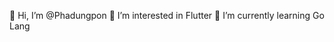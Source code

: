 👋 Hi, I’m @Phadungpon
👀 I’m interested in Flutter
🌱 I’m currently learning Go Lang

<!---
Phadungpon/Phadungpon is a ✨ special ✨ repository because its `README.md` (this file) appears on your GitHub profile.
You can click the Preview link to take a look at your changes.
--->

